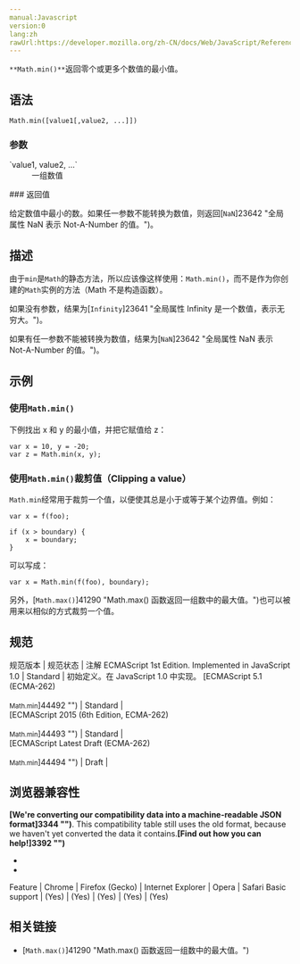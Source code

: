 ```yaml
---
manual:Javascript
version:0
lang:zh
rawUrl:https://developer.mozilla.org/zh-CN/docs/Web/JavaScript/Reference/Global_Objects/Math/min
---
```






`**Math.min()**`返回零个或更多个数值的最小值。


## 语法<a name="Syntax"></a>

```
Math.min([value1[,value2, ...]]) 
```

### 参数<a name="Parameters"></a>
<dl><dt id=''>`value1, value2, ...`</dt><dd>一组数值</dd></dl>
### 返回值<a name="返回值"></a>


给定数值中最小的数。如果任一参数不能转换为数值，则返回[`NaN`]23642 "全局属性 NaN 表示 Not-A-Number 的值。")。


## 描述<a name="Description"></a>


由于`min`是`Math`的静态方法，所以应该像这样使用：`Math.min()`，而不是作为你创建的`Math`实例的方法（Math 不是构造函数）。



如果没有参数，结果为[`Infinity`]23641 "全局属性 Infinity 是一个数值，表示无穷大。")。



如果有任一参数不能被转换为数值，结果为[`NaN`]23642 "全局属性 NaN 表示 Not-A-Number 的值。")。


## 示例<a name="Examples"></a>

### 使用`Math.min()`<a name="Example:_Using_Math.min"></a>


下例找出 x 和 y 的最小值，并把它赋值给 z：


```
var x = 10, y = -20;
var z = Math.min(x, y);
```

### 使用`Math.min()`裁剪值（Clipping a value）<a name="Example.3A_Clipping_a_value_with_Math.min"></a>


`Math.min`经常用于裁剪一个值，以便使其总是小于或等于某个边界值。例如：


```
var x = f(foo);

if (x > boundary) {
    x = boundary;
}
```


可以写成：


```
var x = Math.min(f(foo), boundary);
```
另外，[`Math.max()`]41290 "Math.max() 函数返回一组数中的最大值。")也可以被用来以相似的方式裁剪一个值。


## 规范<a name="规范"></a>

规范版本 | 规范状态 | 注解 
ECMAScript 1st Edition. Implemented in JavaScript 1.0 | Standard | 初始定义。在 JavaScript 1.0 中实现。 
[ECMAScript 5.1 (ECMA-262)<br></br><small>Math.min</small>]44492 "") | Standard |  
[ECMAScript 2015 (6th Edition, ECMA-262)<br></br><small>Math.min</small>]44493 "") | Standard |  
[ECMAScript Latest Draft (ECMA-262)<br></br><small>Math.min</small>]44494 "") | Draft |  


## 浏览器兼容性<a name="浏览器兼容性"></a>


**[We&#39;re converting our compatibility data into a machine-readable JSON format]3344 "")**. This compatibility table still uses the old format, because we haven&#39;t yet converted the data it contains.**[Find out how you can help!]3392 "")**


* 
* 

Feature | Chrome | Firefox (Gecko) | Internet Explorer | Opera | Safari 
Basic support | (Yes) | (Yes) | (Yes) | (Yes) | (Yes) 




## 相关链接<a name="See_also"></a>

* [`Math.max()`]41290 "Math.max() 函数返回一组数中的最大值。")



